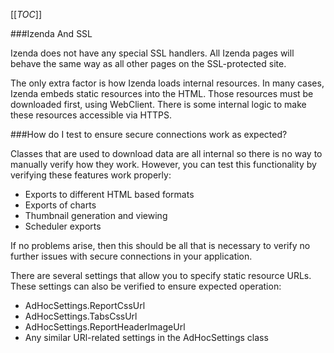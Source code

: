 [[_TOC_]]

###Izenda And SSL

Izenda does not have any special SSL handlers. All Izenda pages will behave the same way as all other pages on the SSL-protected site.

The only extra factor is how Izenda loads internal resources. In many cases, Izenda embeds static resources into the HTML. Those resources must be downloaded first, using WebClient. There is some internal logic to make these resources accessible via HTTPS.

###How do I test to ensure secure connections work as expected?

Classes that are used to download data are all internal so there is no way to manually verify how they work. However, you can test this functionality by verifying these features work properly:

* Exports to different HTML based formats
* Exports of charts
* Thumbnail generation and viewing
* Scheduler exports

If no problems arise, then this should be all that is necessary to verify no further issues with secure connections in your application.

There are several settings that allow you to specify static resource URLs. These settings can also be verified to ensure expected operation:
* AdHocSettings.ReportCssUrl
* AdHocSettings.TabsCssUrl
* AdHocSettings.ReportHeaderImageUrl
* Any similar URl-related settings in the AdHocSettings class